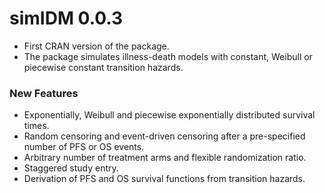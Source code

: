 # simIDM 0.0.3

* First CRAN version of the package.
* The package simulates illness-death models with constant, Weibull or piecewise constant transition hazards.

### New Features

* Exponentially, Weibull and piecewise exponentially distributed survival times.
* Random censoring and event-driven censoring after a pre-specified number of PFS or OS events.
* Arbitrary number of treatment arms and flexible randomization ratio.
* Staggered study entry.
* Derivation of PFS and OS survival functions from transition hazards.
